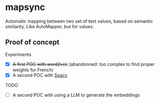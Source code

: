 # mapsync
Automatic mapping between two set of text values, based on semantic similarity. Like AutoMapper, but for values.

## Proof of concept

Experiments
- [x] <del>A first POC with word2vec</del> (abandonned: too complex to find proper weights for French)
- [x] A second POC with [Spacy](https://spacy.io/usage/linguistic-features#vectors-similarity)

TODO
- [ ] A second POC with using a LLM to generate the embeddings